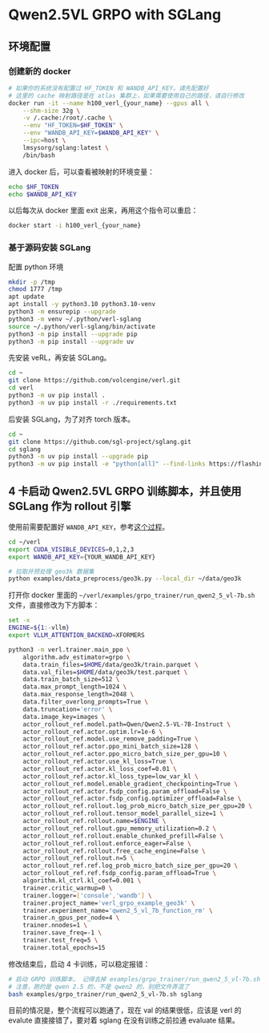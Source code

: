 # Qwen2.5VL GRPO with SGLang

## 环境配置

### 创建新的 docker

```bash
# 如果你的系统没有配置过 HF_TOKEN 和 WANDB_API_KEY，请先配置好
# 这里的 cache 映射路径是在 atlas 集群上，如果需要使用自己的路径，请自行修改
docker run -it --name h100_verl_{your_name} --gpus all \
    --shm-size 32g \
    -v /.cache:/root/.cache \
    --env "HF_TOKEN=$HF_TOKEN" \
    --env "WANDB_API_KEY=$WANDB_API_KEY" \
    --ipc=host \
    lmsysorg/sglang:latest \
    /bin/bash
```

进入 docker 后，可以查看被映射的环境变量：

```bash
echo $HF_TOKEN
echo $WANDB_API_KEY
```

以后每次从 docker 里面 exit 出来，再用这个指令可以重启：

```bash
docker start -i h100_verl_{your_name}
```

### 基于源码安装 SGLang

配置 python 环境

```bash
mkdir -p /tmp
chmod 1777 /tmp
apt update
apt install -y python3.10 python3.10-venv
python3 -m ensurepip --upgrade
python3 -m venv ~/.python/verl-sglang
source ~/.python/verl-sglang/bin/activate
python3 -m pip install --upgrade pip
python3 -m pip install --upgrade uv
```

先安装 veRL，再安装 SGLang。

```bash
cd ~
git clone https://github.com/volcengine/verl.git
cd verl
python3 -m uv pip install .
python3 -m uv pip install -r ./requirements.txt
```

后安装 SGLang，为了对齐 torch 版本。

```bash
cd ~
git clone https://github.com/sgl-project/sglang.git
cd sglang
python3 -m uv pip install --upgrade pip
python3 -m uv pip install -e "python[all]" --find-links https://flashinfer.ai/whl/cu124/torch2.5/flashinfer-python
```

## 4 卡启动 Qwen2.5VL GRPO 训练脚本，并且使用 SGLang 作为 rollout 引擎

使用前需要配置好 `WANDB_API_KEY`，参考[这个过程](https://community.wandb.ai/t/where-can-i-find-the-api-token-for-my-project/7914)。

```bash
cd ~/verl
export CUDA_VISIBLE_DEVICES=0,1,2,3
export WANDB_API_KEY={YOUR_WANDB_API_KEY}

# 拉取并预处理 geo3k 数据集
python examples/data_preprocess/geo3k.py --local_dir ~/data/geo3k
```

打开你 docker 里面的 `~/verl/examples/grpo_trainer/run_qwen2_5_vl-7b.sh` 文件，直接修改为下方脚本：

```bash
set -x
ENGINE=${1:-vllm}
export VLLM_ATTENTION_BACKEND=XFORMERS

python3 -m verl.trainer.main_ppo \
    algorithm.adv_estimator=grpo \
    data.train_files=$HOME/data/geo3k/train.parquet \
    data.val_files=$HOME/data/geo3k/test.parquet \
    data.train_batch_size=512 \
    data.max_prompt_length=1024 \
    data.max_response_length=2048 \
    data.filter_overlong_prompts=True \
    data.truncation='error' \
    data.image_key=images \
    actor_rollout_ref.model.path=Qwen/Qwen2.5-VL-7B-Instruct \
    actor_rollout_ref.actor.optim.lr=1e-6 \
    actor_rollout_ref.model.use_remove_padding=True \
    actor_rollout_ref.actor.ppo_mini_batch_size=128 \
    actor_rollout_ref.actor.ppo_micro_batch_size_per_gpu=10 \
    actor_rollout_ref.actor.use_kl_loss=True \
    actor_rollout_ref.actor.kl_loss_coef=0.01 \
    actor_rollout_ref.actor.kl_loss_type=low_var_kl \
    actor_rollout_ref.model.enable_gradient_checkpointing=True \
    actor_rollout_ref.actor.fsdp_config.param_offload=False \
    actor_rollout_ref.actor.fsdp_config.optimizer_offload=False \
    actor_rollout_ref.rollout.log_prob_micro_batch_size_per_gpu=20 \
    actor_rollout_ref.rollout.tensor_model_parallel_size=1 \
    actor_rollout_ref.rollout.name=$ENGINE \
    actor_rollout_ref.rollout.gpu_memory_utilization=0.2 \
    actor_rollout_ref.rollout.enable_chunked_prefill=False \
    actor_rollout_ref.rollout.enforce_eager=False \
    actor_rollout_ref.rollout.free_cache_engine=False \
    actor_rollout_ref.rollout.n=5 \
    actor_rollout_ref.ref.log_prob_micro_batch_size_per_gpu=20 \
    actor_rollout_ref.ref.fsdp_config.param_offload=True \
    algorithm.kl_ctrl.kl_coef=0.001 \
    trainer.critic_warmup=0 \
    trainer.logger=['console','wandb'] \
    trainer.project_name='verl_grpo_example_geo3k' \
    trainer.experiment_name='qwen2_5_vl_7b_function_rm' \
    trainer.n_gpus_per_node=4 \
    trainer.nnodes=1 \
    trainer.save_freq=-1 \
    trainer.test_freq=5 \
    trainer.total_epochs=15
```

修改结束后，启动 4 卡训练，可以稳定报错：


```bash
# 启动 GRPO 训练脚本， 记得去掉 examples/grpo_trainer/run_qwen2_5_vl-7b.sh 结尾的 $@
# 注意，跑的是 qwen 2.5 的，不是 qwen2 的，别把文件弄混了
bash examples/grpo_trainer/run_qwen2_5_vl-7b.sh sglang
```

目前的情况是，整个流程可以跑通了，现在 val 的结果很低，应该是 verl 的 evalute 直接接错了，要对着 sglang 在没有训练之前拉通 evaluate 结果。